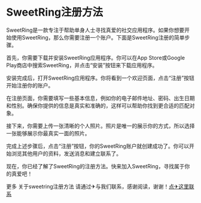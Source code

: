 # SweetRing注册方法

SweetRing是一款专注于帮助单身人士寻找真爱的社交应用程序。如果你想要开始使用SweetRing，那么你需要注册一个账户。下面是SweetRing注册的简单步骤。

首先，你需要下载并安装SweetRing应用程序。你可以在App Store或Google Play商店中搜索SweetRing，并点击“安装”按钮来下载应用程序。

安装完成后，打开SweetRing应用程序。你将看到一个欢迎页面，点击“注册”按钮开始注册你的账户。

在注册页面，你需要填写一些基本信息，例如你的电子邮件地址、密码、出生日期和性别。确保你提供的信息是真实和准确的，这样可以帮助你找到更合适的匹配对象。

接下来，你需要上传一张清晰的个人照片。照片是唯一的展示你的方式，所以选择一张能够展示你最真实一面的照片。

完成上述步骤后，点击“注册”按钮，你的SweetRing账户就创建成功了。你可以开始浏览其他用户的资料，发送消息和建立联系了。

现在，你已经了解了SweetRing的注册方法。快来加入SweetRing，寻找属于你的真爱吧！

更多 关于sweetring注册方法 请通过✈与我们联系，感谢阅读，谢谢！[点✈这里联系](https://b.k02.cc)